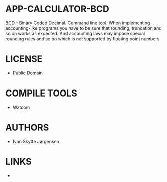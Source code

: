 APP-CALCULATOR-BCD
==================

BCD - Binary Coded Decimal. Command line tool. When implementing accounting-like programs you have to be sure that rounding, truncation and so on works as expected. And accounting laws may impose special rounding rules and so on which is not supported by floating point numbers.

LICENSE
===============
* Public Domain

COMPILE TOOLS
===============
* Watcom
 
AUTHORS
===============
* Ivan Skytte Jørgensen

LINKS
===============
* 

